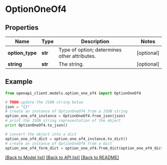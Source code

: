 # OptionOneOf4


## Properties
Name | Type | Description | Notes
------------ | ------------- | ------------- | -------------
**option_type** | **str** | Type of option; determines other attributes. | [optional] 
**string** | **str** | The string. | [optional] 

## Example

```python
from openapi_client.models.option_one_of4 import OptionOneOf4

# TODO update the JSON string below
json = "{}"
# create an instance of OptionOneOf4 from a JSON string
option_one_of4_instance = OptionOneOf4.from_json(json)
# print the JSON string representation of the object
print OptionOneOf4.to_json()

# convert the object into a dict
option_one_of4_dict = option_one_of4_instance.to_dict()
# create an instance of OptionOneOf4 from a dict
option_one_of4_form_dict = option_one_of4.from_dict(option_one_of4_dict)
```
[[Back to Model list]](../README.md#documentation-for-models) [[Back to API list]](../README.md#documentation-for-api-endpoints) [[Back to README]](../README.md)


